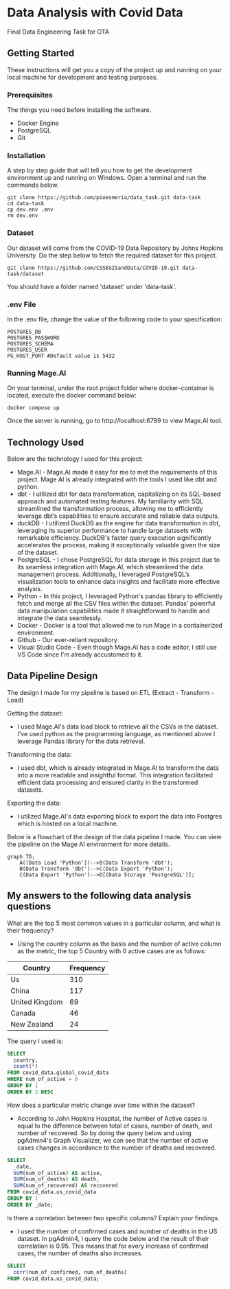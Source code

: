 # Data Analysis with Covid Data

Final Data Engineering Task for OTA

## Getting Started

These instructions will get you a copy of the project up and running on your local machine for development and testing purposes.

### Prerequisites

The things you need before installing the software.

* Docker Engine
* PostgreSQL
* Git

### Installation

A step by step guide that will tell you how to get the development environment up and running on Windows.
Open a terminal and run the commands below.

```
git clone https://github.com/pioesmeria/data_task.git data-task
cd data-task
cp dev.env .env
rm dev.env
```

### Dataset

Our dataset will come from the COVID-19 Data Repository by Johns Hopkins University.
Do the step below to fetch the required dataset for this project.

```
git clone https://github.com/CSSEGISandData/COVID-19.git data-task/dataset
```

You should have a folder named 'dataset' under 'data-task'.


### .env File

In the .env file, change the value of the following code to your specification:

```
POSTGRES_DB
POSTGRES_PASSWORD
POSTGRES_SCHEMA
POSTGRES_USER
PG_HOST_PORT #Default value is 5432
```

### Running Mage.AI

On your terminal, under the root project folder where docker-container is located, execute the docker command below:

```
docker compose up
```

Once the server is running, go to http://localhost:6789 to view Mage.AI tool.

## Technology Used

Below are the technology I used for this project:

* Mage.AI - Mage.AI made it easy for me to met the requirements of this project. Mage AI is already integrated with the tools I used like dbt and python.
* dbt - I utilized dbt for data transformation, capitalizing on its SQL-based approach and automated testing features. My familiarity with SQL streamlined the transformation process, allowing me to efficiently leverage dbt’s capabilities to ensure accurate and reliable data outputs.
* duckDB - I utilized DuckDB as the engine for data transformation in dbt, leveraging its superior performance to handle large datasets with remarkable efficiency. DuckDB's faster query execution significantly accelerates the process, making it exceptionally valuable given the size of the dataset.
* PostgreSQL - I chose PostgreSQL for data storage in this project due to its seamless integration with Mage.AI, which streamlined the data management process. Additionally, I leveraged PostgreSQL’s visualization tools to enhance data insights and facilitate more effective analysis.
* Python - In this project, I leveraged Python's pandas library to efficiently fetch and merge all the CSV files within the dataset. Pandas' powerful data manipulation capabilities made it straightforward to handle and integrate the data seamlessly.
* Docker - Docker is a tool that allowed me to run Mage in a containerized environment. 
* Github - Our ever-reliant repository
* Visual Studio Code - Even though Mage.AI has a code editor, I still use VS Code since I'm already accustomed to it. 

## Data Pipeline Design

The design I made for my pipeline is based on ETL (Extract - Transform - Load)

Getting the dataset:
 - I used Mage.AI's data load block to retrieve all the CSVs in the dataset. I've used python as the programming language, as mentioned above I leverage Pandas library for the data retrieval.

Transforming the data:
 - I used dbt, which is already integrated in Mage.AI to transform the data into a more readable and insightful format. This integration facilitated efficient data processing and ensured clarity in the transformed datasets.

Exporting the data:
 - I utilized Mage.AI's data exporting block to export the data into Postgres which is hosted on a local machine. 

Below is a flowchart of the design of the data pipeline I made. You can view the pipeline on the Mage AI environment for more details. 

```mermaid
graph TD;
    A([Data Load 'Python'])-->B(Data Transform 'dbt');
    B(Data Transform 'dbt')-->C(Data Export 'Python');
    C(Data Export 'Python')-->D[(Data Storage 'PostgreSQL')];
```

## My answers to the following data analysis questions

What are the top 5 most common values in a particular column, and what is their frequency?
*  Using the country column as the basis and the number of active column as the metric, the top 5 Country with 0 active cases are as follows:

| Country  | Frequency |
| ------------- | ------------- |
| Us  | 310  |
| China  | 117  |
| United Kingdom  | 69  |
| Canada   |  46  |
| New Zealand  | 24  |

The query I used is:
```sql
SELECT 
  country,
  count(*) 
FROM covid_data.global_covid_data 
WHERE num_of_active = 0 
GROUP BY 1
ORDER BY 2 DESC
```

How does a particular metric change over time within the dataset?
*  According to John Hopkins Hospital, the number of Active cases is equal to the difference between total of cases, number of death, and number of recovered. So by doing the query below and using pgAdmin4's Graph Visualizer, we can see that the number of active cases changes in accordance to the number of deaths and recovered. 

```sql
SELECT 
  _date, 
  SUM(num_of_active) AS active, 
  SUM(num_of_deaths) AS death, 
  SUM(num_of_recovered) AS recovered
FROM covid_data.us_covid_data
GROUP BY 1
ORDER BY _date;
```

Is there a correlation between two specific columns? Explain your findings.
* I used the number of confirmed cases and number of deaths in the US dataset. In pgAdmin4, I query the code below and the result of their correlation is 0.95. This means that for every increase of confirmed cases, the number of deaths also increases.

```sql
SELECT
  corr(num_of_confirmed, num_of_deaths)
FROM covid_data.us_covid_data;
```


